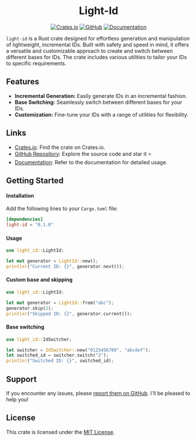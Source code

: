 #
<div align="center">
  <h1>Light-Id</h1>

  [![Crates.io](https://img.shields.io/crates/v/light-id)](https://crates.io/crates/light-id)
  [![GitHub](https://img.shields.io/github/stars/ntillier/Light-id)](https://github.com/ntillier/Light-id)
  [![Documentation](https://docs.rs/light-id/badge.svg)](https://docs.rs/light-id/latest)
</div>

`light-id` is a Rust crate designed for effortless generation and manipulation of lightweight, incremental IDs. Built with safety and speed in mind, it offers a versatile and customizable approach to create and switch between different bases for IDs. The crate includes various utilities to tailor your IDs to specific requirements.

## Features

- **Incremental Generation:** Easily generate IDs in an incremental fashion.
- **Base Switching:** Seamlessly switch between different bases for your IDs.
- **Customization:** Fine-tune your IDs with a range of utilities for flexibility.

## Links
* [Crates.io](https://crates.io/crates/light-id): Find the crate on Crates.io.
* [GitHub Repository](https://github.com/ntillier/Light-id): Explore the source code and star it :star:
* [Documentation](https://docs.rs/light-id/latest): Refer to the documentation for detailed usage.

## Getting Started

#### Installation
Add the following lines to your `Cargo.toml` file:
```toml
[dependencies]
light-id = "0.1.0"
```

#### Usage
```rust
use light_id::LightId;

let mut generator = LightId::new();
println!("Current ID: {}", generator.next());
```

#### Custom base and skipping
```rust
use light_id::LightId;

let mut generator = LightId::from("abc");
generator.skip(2);
println!("Skipped ID: {}", generator.current());
```
#### Base switching
```rust
use light_id::IdSwitcher;

let switcher = IdSwitcher::new("0123456789", "abcdef");
let switched_id = switcher.switch("2");
println!("Switched ID: {}", switched_id);
```

## Support
If you encounter any issues, please [report them on GitHub](https://github.com/ntillier/Light-id/issues). I'll be pleased to help you!

## License
This crate is licensed under the [MIT License](https://opensource.org/license/mit/).